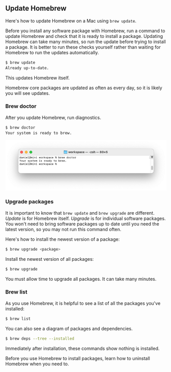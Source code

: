 ## Update Homebrew

Here's how to update Homebrew on a Mac using `brew update`.

Before you install any software package with Homebrew, run a command to update Homebrew and check that it is ready to install a package. Updating Homebrew can take many minutes, so run the update before trying to install a package. It is better to run these checks yourself rather than waiting for Homebrew to run the updates automatically.

```bash
$ brew update
Already up-to-date.
```

This updates Homebrew itself.

Homebrew core packages are updated as often as every day, so it is likely you will see updates.

### Brew doctor

After you update Homebrew, run diagnostics.

```bash
$ brew doctor
Your system is ready to brew.
```

![](/assets/images/ruby/brew-doctor.png)

### Upgrade packages

It is important to know that `brew update` and `brew upgrade` are different. _Update_ is for Homebrew itself. _Upgrade_ is for individual software packages. You won't need to bring software packages up to date until you need the latest version, so you may not run this command often.

Here's how to install the newest version of a package:

```bash
$ brew upgrade <package>
```

Install the newest version of all packages:

```bash
$ brew upgrade
```

You must allow time to upgrade all packages. It can take many minutes.

### Brew list

As you use Homebrew, it is helpful to see a list of all the packages you've installed:

```bash
$ brew list
```

You can also see a diagram of packages and dependencies.

```bash
$ brew deps --tree --installed
```

Immediately after installation, these commands show nothing is installed.

Before you use Homebrew to install packages, learn how to uninstall Homebrew when you need to.
